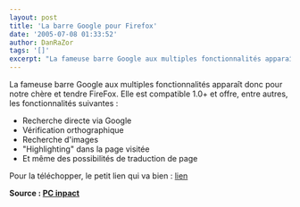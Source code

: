 ```yaml
---
layout: post
title: 'La barre Google pour Firefox'
date: '2005-07-08 01:33:52'
author: DanRaZor
tags: '[]'
excerpt: "La fameuse barre Google aux multiples fonctionnalités apparaît donc pour notre chère et tendre FireFox.     \nElle est compatible 1.0+ et offre, entre autres, les fonctionnalités suivantes :"
---
```


La fameuse barre Google aux multiples fonctionnalités apparaît donc pour notre chère et tendre FireFox.
Elle est compatible 1.0+ et offre, entre autres, les fonctionnalités suivantes :

* Recherche directe via Google
* Vérification orthographique
* Recherche d'images
* "Highlighting" dans la page visitée
* Et même des possibilités de traduction de page

Pour la téléchopper, le petit lien qui va bien : [lien](http://toolbar.google.com/firefox/index.html)

**Source : [PC inpact](http://www.pcinpact.com/actu/news/La_barre_Google_pour_Firefox_est_disponible.htm)**
